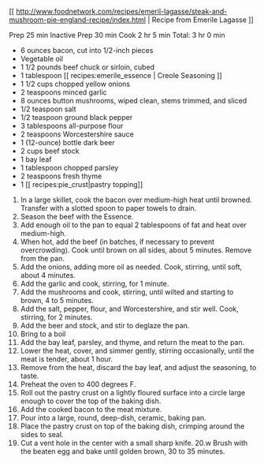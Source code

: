 [[ http://www.foodnetwork.com/recipes/emeril-lagasse/steak-and-mushroom-pie-england-recipe/index.html | Recipe from Emerile Lagasse ]]

Prep 25 min Inactive Prep 30 min Cook 2 hr 5 min Total: 3 hr 0 min

* 6 ounces bacon, cut into 1/2-inch pieces
* Vegetable oil
* 1 1/2 pounds beef chuck or sirloin, cubed
* 1 tablespoon [[ recipes:emerile_essence | Creole Seasoning ]]
* 1 1/2 cups chopped yellow onions
* 2 teaspoons minced garlic
* 8 ounces button mushrooms, wiped clean, stems trimmed, and sliced
* 1/2 teaspoon salt
* 1/2 teaspoon ground black pepper
* 3 tablespoons all-purpose flour
* 2 teaspoons Worcestershire sauce
* 1 (12-ounce) bottle dark beer
* 2 cups beef stock
* 1 bay leaf
* 1 tablespoon chopped parsley
* 2 teaspoons fresh thyme
* 1 [[ recipes:pie_crust|pastry topping]]

1. In a large skillet, cook the bacon over medium-high heat until browned. Transfer with a slotted spoon to paper towels to drain.
2. Season the beef with the Essence.
3. Add enough oil to the pan to equal 2 tablespoons of fat and heat over medium-high.
4. When hot, add the beef (in batches, if necessary to prevent overcrowding). Cook until brown on all sides, about 5 minutes. Remove from the pan.
5. Add the onions, adding more oil as needed. Cook, stirring, until soft, about 4 minutes.
6. Add the garlic and cook, stirring, for 1 minute.
7. Add the mushrooms and cook, stirring, until wilted and starting to brown, 4 to 5 minutes.
8. Add the salt, pepper, flour, and Worcestershire, and stir well. Cook, stirring, for 2 minutes.
9. Add the beer and stock, and stir to deglaze the pan.
10. Bring to a boil
11. Add the bay leaf, parsley, and thyme, and return the meat to the pan.
12. Lower the heat, cover, and simmer gently, stirring occasionally, until the meat is tender, about 1 hour.
13. Remove from the heat, discard the bay leaf, and adjust the seasoning, to taste.
14. Preheat the oven to 400 degrees F.
15. Roll out the pastry crust on a lightly floured surface into a circle large enough to cover the top of the baking dish.
16. Add the cooked bacon to the meat mixture.
17. Pour into a large, round, deep-dish, ceramic, baking pan.
18. Place the pastry crust on top of the baking dish, crimping around the sides to seal.
19. Cut a vent hole in the center with a small sharp knife.
20.w Brush with the beaten egg and bake until golden brown, 30 to 35 minutes.
